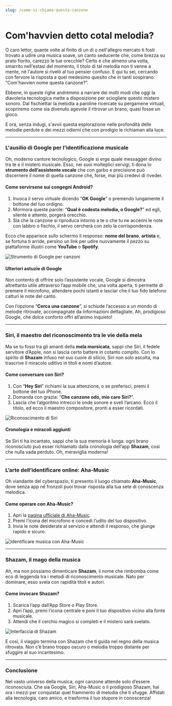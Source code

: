 ```yaml
---
slug: /come-si-chiama-questa-canzone
---
```


# Com'havvien detto cotal melodia?

O caro lettor, quante volte al finito di un dì o nell'allegro mercato ti fosti trovato a udire una musica soave, un canto seducente che, come brezza su prato fiorito, carezzò le tue orecchie? Certo è che almeno una volta, smarrito nell'estasi del momento, il titolo di tal melodia non ti venne a mente, né l'autore si rivelò al tuo pensier confuso. E qui tu sei, cercando con fervore la risposta a quel medesimo quesito che in tanti sospirano: “Com'havvien nome questa canzone?”.

Ebbene, in queste righe andremmo a narrare dei molti modi che oggi la diavoleria tecnologica mette a disposizione per sciogliere questo mistero sonoro. Dal fischiettar la melodia a paroline ricercate su pergamene virtuali, scopriremo come sia divenuto agevole il ritrovar un brano, quasi fosse un gioco.

E ora, senza indugi, s'avvii questa esplorazione nelle profondità delle melodie perdute e dei mezzi odierni che con prodigio le richiaman alla luce.

---

### L'ausilio di Google per l'identificazione musicale

Oh, moderno cantore tecnologico, Google si erge quale messagger divino tra te e il mistero musicale. Esso, nei suoi molteplici servigi, ti dona lo **strumento dell’assistente vocale** che con garbo e precisione può discernere il nome di quella canzone che, forse, mai più credevi di riveder.

#### Come servirsene sui congegni Android?

1. Invoca il servo virtuale dicendo “**OK Google**” o premendo lungamente il bottone del tuo ordigno.
2. Mormora queste parole: “**Qual è codesta melodia, o Google?**” ed egli, silente e attento, porgerà orecchio.
3. Sia che la canzone si riproduca intorno a te o che tu ne accenni le note con labbro o fischio, il servo cercherà con zelo la corrispondenza.

Ecco che apparisce sullo schermo il responso: **nome del brano**, **artista** e, se fortuna ti arride, persino un link per udire nuovamente il pezzo su piattaforme illustri come **YouTube** o **Spotify**.

![Strumento di Google per canzoni](/guide-img/output/aosta-1.jpg)

#### Ulteriori astuzie di Google

Non contento di offrire solo l’assistente vocale, Google si dimostra altrettanto utile attraverso l’app mobile che, una volta aperta, ti permette di premere il microfono, attendere pochi istanti e lasciar che il tuo fido telefono catturi le note del canto.

Con l’opzione “**Cerca una canzone**”, si schiude l’accesso a un mondo di melodie ritrovate, accompagnate da informazioni dettagliate. Ah, prodigioso Google, che dolce conforto offri all’animo inquieto!

---

### Siri, il maestro del riconoscimento tra le vie della mela

Ma se tu fossi tra gli amanti della **mela morsicata**, sappi che Siri, il fedele servitore d’Apple, non si lascia certo battere in cotanto compito. Con lo spirito di **Shazam** infuso nel suo cuore di silicio, Siri non solo ascolta, ma trascrive il miracolo uditivo in titoli e nomi d’autore.

#### Come conversare con Siri?

1. Con “**Hey Siri**” richiami la sua attenzione, o se preferisci, premi il bottone del tuo iPhone.
2. Domanda con grazia: “**Che canzone odo, mio caro Siri?**”.
3. Lascia che l’algoritmo intrecci le onde sonore e sveli l’arcano. Ecco il titolo, ed ecco il maestro compositore, pronti a esser ricordati.

![Riconoscimento di Siri](/guide-img/output/aosta-2.jpg)

#### Cronologia e miracoli aggiunti

Se Siri ti ha incantato, sappi che la sua memoria è lunga: ogni brano riconosciuto può esser richiamato dalla cronologia dell’app **Shazam**, così che nulla vada perduto. Oh, meraviglia moderna!

---

### L’arte dell’identificare online: Aha-Music

Oh viandante del cyberspazio, ti presento il luogo chiamato **Aha-Music**, dove senza app né fronzoli puoi trovar risposta alla tua sete di conoscenza melodica.

#### Come operare con Aha-Music?

1. Apri la [pagina ufficiale di Aha-Music](https://www.aha-music.com/identify-songs-music-recognition-online#record-div).
2. Premi l’icona del microfono e concedi l’udito del tuo dispositivo.
3. Invia le note desiderate al servizio e attendi il responso, che giunge rapido e sicuro.

![Identificare musica con Aha-Music](/guide-img/output/aosta-3.jpg)

---

### Shazam, il mago della musica

Ah, ma non possiamo dimenticare **Shazam**, il nome che rimbomba come eco di leggenda tra i metodi di riconoscimento musicale. Nato per dominare, esso svela con rapidità titoli e autori.

#### Come invocare Shazam?

1. Scarica l’app dall’App Store o Play Store.
2. Apri l’app, premi l’icona centrale e poni il tuo dispositivo vicino alla fonte musicale.
3. Attendi che il cerchio magico si completi e il mistero sarà svelato.

![Interfaccia di Shazam](/guide-img/output/aosta-4.jpg)

E così, il viaggio termina con Shazam che ti guida nel regno della musica ritrovata. Non c’è brano troppo oscuro o melodia troppo distante per sfuggire al suo incantesimo.

---

### Conclusione

Nel vasto universo della musica, ogni canzone attende solo d’essere riconosciuta. Che sia Google, Siri, Aha-Music o il prodigioso Shazam, hai ora i mezzi per conquistar quel frammento di melodia che ti sfugge. Affidati alla tecnologia, caro amico, e trasforma il tuo stupore in conoscenza!
